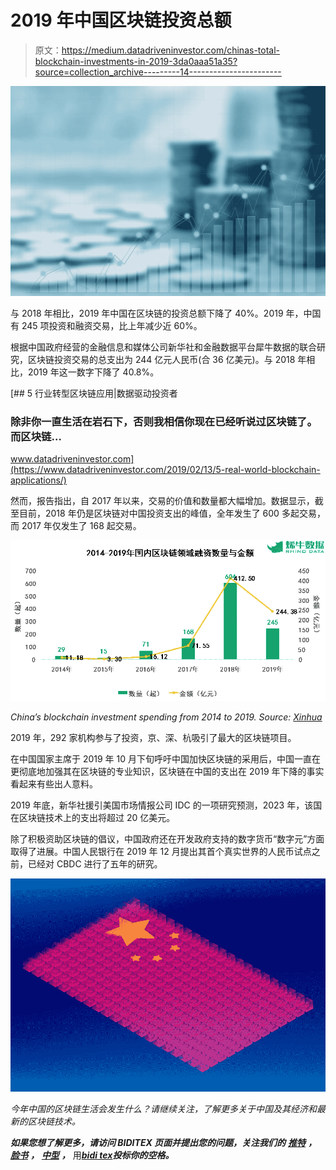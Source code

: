 # 2019 年中国区块链投资总额

> 原文：<https://medium.datadriveninvestor.com/chinas-total-blockchain-investments-in-2019-3da0aaa51a35?source=collection_archive---------14----------------------->

![](img/14e610b4e13d1389ca2e9c637e78be93.png)

与 2018 年相比，2019 年中国在区块链的投资总额下降了 40%。2019 年，中国有 245 项投资和融资交易，比上年减少近 60%。

根据中国政府经营的金融信息和媒体公司新华社和金融数据平台犀牛数据的联合研究，区块链投资交易的总支出为 244 亿元人民币(合 36 亿美元)。与 2018 年相比，2019 年这一数字下降了 40.8%。

[](https://www.datadriveninvestor.com/2019/02/13/5-real-world-blockchain-applications/) [## 5 行业转型区块链应用|数据驱动投资者

### 除非你一直生活在岩石下，否则我相信你现在已经听说过区块链了。而区块链…

www.datadriveninvestor.com](https://www.datadriveninvestor.com/2019/02/13/5-real-world-blockchain-applications/) 

然而，报告指出，自 2017 年以来，交易的价值和数量都大幅增加。数据显示，截至目前，2018 年仍是区块链对中国投资支出的峰值，全年发生了 600 多起交易，而 2017 年仅发生了 168 起交易。

![](img/4ca58b45998fb378dd33cfd66939b2b9.png)

*China’s blockchain investment spending from 2014 to 2019\. Source:* [*Xinhua*](http://fintech.xinhua08.com/a/20200115/1907673.shtml)

2019 年，292 家机构参与了投资，京、深、杭吸引了最大的区块链项目。

在中国国家主席于 2019 年 10 月下旬呼吁中国加快区块链的采用后，中国一直在更彻底地加强其在区块链的专业知识，区块链在中国的支出在 2019 年下降的事实看起来有些出人意料。

2019 年底，新华社援引美国市场情报公司 IDC 的一项研究预测，2023 年，该国在区块链技术上的支出将超过 20 亿美元。

除了积极资助区块链的倡议，中国政府还在开发政府支持的数字货币“数字元”方面取得了进展。中国人民银行在 2019 年 12 月提出其首个真实世界的人民币试点之前，已经对 CBDC 进行了五年的研究。

![](img/beea81af2d5a9b001d25ae5a4364f66b.png)

*今年中国的区块链生活会发生什么？请继续关注，了解更多关于中国及其经济和最新的区块链技术。*

***如果您想了解更多，请访问 BIDITEX 页面并提出您的问题，关注我们的*** [***推特***](https://twitter.com/biditex_com) ***，*** [***脸书***](https://www.facebook.com/biditex/) ***，*** [***中型***](https://medium.com/@biditex) ***，*** 用[***bidi tex***](http://www.biditex.com/)***投标你的空格。***